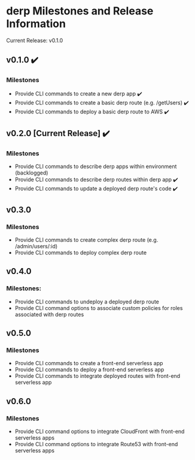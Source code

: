 # derp Milestones and Release Information

Current Release: v0.1.0

## v0.1.0 :heavy_check_mark:
### Milestones
- Provide CLI commands to create a new derp app :heavy_check_mark:
- Provide CLI commands to create a basic derp route (e.g. /getUsers) :heavy_check_mark:
- Provide CLI commands to deploy a basic derp route to AWS :heavy_check_mark:

## v0.2.0 [Current Release] :heavy_check_mark:
### Milestones
- Provide CLI commands to describe derp apps within environment (backlogged)
- Provide CLI commands to describe derp routes within derp app :heavy_check_mark:
- Provide CLI commands to update a deployed derp route's code :heavy_check_mark:

## v0.3.0
### Milestones
- Provide CLI commands to create complex derp route (e.g. /admin/users/:id)
- Provide CLI commands to deploy complex derp route

## v0.4.0
### Milestones:
- Provide CLI commands to undeploy a deployed derp route
- Provide CLI command options to associate custom policies for roles associated with derp routes

## v0.5.0
### Milestones
- Provide CLI commands to create a front-end serverless app
- Provide CLI commands to deploy a front-end serverless app
- Provide CLI commands to integrate deployed routes with front-end serverless app

## v0.6.0
### Milestones
- Provide CLI command options to integrate CloudFront with front-end serverless apps
- Provide CLI command options to integrate Route53 with front-end serverless apps